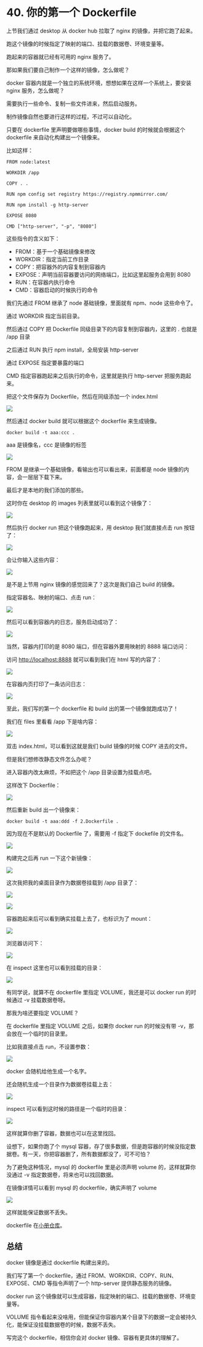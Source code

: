 # 40. 你的第一个 Dockerfile

上节我们通过 desktop 从 docker hub 拉取了 nginx 的镜像，并把它跑了起来。

跑这个镜像的时候指定了映射的端口、挂载的数据卷、环境变量等。

跑起来的容器就已经有可用的 nginx 服务了。

那如果我们要自己制作一个这样的镜像，怎么做呢？

docker 容器内就是一个独立的系统环境，想想如果在这样一个系统上，要安装 nginx 服务，怎么做呢？

需要执行一些命令、复制一些文件进来，然后启动服务。

制作镜像自然也要进行这样的过程，不过可以自动化。

只要在 dockerfile 里声明要做哪些事情，docker build 的时候就会根据这个 dockerfile 来自动化构建出一个镜像来。

比如这样：

```docker
FROM node:latest

WORKDIR /app

COPY . .

RUN npm config set registry https://registry.npmmirror.com/

RUN npm install -g http-server

EXPOSE 8080

CMD ["http-server", "-p", "8080"]
```

这些指令的含义如下：

*   FROM：基于一个基础镜像来修改
*   WORKDIR：指定当前工作目录
*   COPY：把容器外的内容复制到容器内
*   EXPOSE：声明当前容器要访问的网络端口，比如这里起服务会用到 8080
*   RUN：在容器内执行命令
*   CMD：容器启动的时候执行的命令

我们先通过 FROM 继承了 node 基础镜像，里面就有 npm、node 这些命令了。

通过 WORKDIR 指定当前目录。

然后通过 COPY 把 Dockerfile 同级目录下的内容复制到容器内，这里的 . 也就是 /app 目录

之后通过 RUN 执行 npm install，全局安装 http-server

通过 EXPOSE 指定要暴露的端口

CMD 指定容器跑起来之后执行的命令，这里就是执行 http-server 把服务跑起来。

把这个文件保存为 Dockerfile，然后在同级添加一个 index.html

![](./images/566af2b9ffbc938faa1a0e4a0142591d.png )

然后通过 docker build 就可以根据这个 dockerfile 来生成镜像。

    docker build -t aaa:ccc .

aaa 是镜像名，ccc 是镜像的标签

![](./images/e114afb996021c90d0cd90204d3b73bd.png )

FROM 是继承一个基础镜像，看输出也可以看出来，前面都是 node 镜像的内容，会一层层下载下来。

最后才是本地的我们添加的那些。

这时你在 desktop 的 images 列表里就可以看到这个镜像了：

![](./images/008ca3cd92d3ce337ea1d486fd989f74.png )

然后执行 docker run 把这个镜像跑起来，用 desktop 我们就直接点击 run 按钮了：

![](./images/faaec905c53997a08973259c1338e324.png )

会让你输入这些内容：

![](./images/57b5a2bdfb6554d97598888e1ca38218.png )

是不是上节用 nginx 镜像的感觉回来了？这次是我们自己 build 的镜像。

指定容器名、映射的端口、点击 run：

![](./images/f5e90d1ad773407c88a5c9729d833c88.png )

然后可以看到容器内的日志，服务启动成功了：

![](./images/6e4efacc543ad7456817ff16b83a3638.png )

当然，容器内打印的是 8080 端口，但在容器外要用映射的 8888 端口访问：

访问 <http://localhost:8888> 就可以看到我们在 html 写的内容了：

![](./images/4c3e111ece58087e04defe734470bf78.png )

在容器内页打印了一条访问日志：

![](./images/ce65a52e4a488480a1d21e2f18b57173.png )

至此，我们写的第一个 dockerfile 和 build 出的第一个镜像就跑成功了！

我们在 files 里看看 /app 下是啥内容：

![](./images/72b094e4099eca809735222c39c509f4.png )

双击 index.html，可以看到这就是我们 build 镜像的时候 COPY 进去的文件。

但是我们想修改静态文件怎么办呢？

进入容器内改太麻烦，不如把这个 /app 目录设置为挂载点吧。

这样改下 Dockerfile：

![](./images/1d47433624dff2053c1e9a309b993f38.png )

然后重新 build 出一个镜像来：

    docker build -t aaa:ddd -f 2.Dockerfile .

因为现在不是默认的 Dockerfile 了，需要用 -f 指定下 dockefile 的文件名。

![](./images/a1026bc7e37d510385b7e2dd14db43af.png )

构建完之后再 run 一下这个新镜像：

![](./images/339fc7054b4ca30d0ef609a9a131a4ad.png )

这次我把我的桌面目录作为数据卷挂载到 /app 目录了：

![](./images/123a0f5b461718eca78c4ae8a7c38373.png )

![](./images/f43b0528c3c78d1cd2ceaa3d5b1a04b6.png )

容器跑起来后可以看到确实挂载上去了，也标识为了 mount：

![](./images/996c989a8bb08d591d43392fa86b3762.png )

浏览器访问下：

![](./images/68c0cb0d79ea67e921a5dd6318fb6178.png )

在 inspect 这里也可以看到挂载的目录：

![](./images/1ce90157c41ac5e9865eae483548601f.png )

有同学说，就算不在 dockerfile 里指定 VOLUME，我还是可以 docker run 的时候通过 -v 挂载数据卷呀。

那我为啥还要指定 VOLUME？

在 dockerfile 里指定 VOLUME 之后，如果你 docker run 的时候没有带 -v，那会放在一个临时的目录里。

比如我直接点击 run，不设置参数：

![](./images/d75563a591a4f6088e2e97d71855a7fa.png )

docker 会随机给他生成一个名字。

还会随机生成一个目录作为数据卷挂载上去：

![](./images/01a2580e5692b9b24bcf2f1f83b9efcc.png )

inspect 可以看到这时候的路径是一个临时的目录：

![](./images/0070e477048f6f846346050da434c3e5.png )

这样就算你删了容器，数据也可以在这里找回。

设想下，如果你跑了个 mysql 容器，存了很多数据，但是跑容器的时候没指定数据卷。有一天，你把容器删了，所有数据都没了，可不可怕？

为了避免这种情况，mysql 的 dockerfile 里是必须声明 volume 的，这样就算你没通过 -v 指定数据卷，将来也可以找回数据。

在镜像详情可以看到 mysql 的 dockerfile，确实声明了 volume

![](./images/3b9648c258890e3e9a1acd4c1c95321b.png )

这样就能保证数据不丢失。

dockerfile 在[小册仓库](https://github.com/QuarkGluonPlasma/nestjs-course-code/tree/main/docker-test)。

## 总结

docker 镜像是通过 dockerfile 构建出来的。

我们写了第一个 dockerfile，通过 FROM、WORKDIR、COPY、RUN、EXPOSE、CMD 等指令声明了一个 http-server 提供静态服务的镜像。

docker run 这个镜像就可以生成容器，指定映射的端口、挂载的数据卷、环境变量等。

VOLUME 指令看起来没啥用，但能保证你容器内某个目录下的数据一定会被持久化，能保证没挂载数据卷的时候，数据不丢失。

写完这个 dockerfile，相信你会对 docker 镜像、容器有更具体的理解了。
